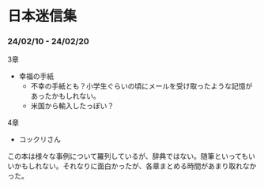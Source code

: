 # 日本迷信集

### 24/02/10 - 24/02/20
3章
- 幸福の手紙
    - 不幸の手紙とも？小学生ぐらいの頃にメールを受け取ったような記憶があったかもしれない。
    - 米国から輸入したっぽい？

4章
- コックリさん

この本は様々な事例について羅列しているが、辞典ではない。随筆といってもいいかもしれない。それなりに面白かったが、各章まとめる時間があまり取れなかった。
